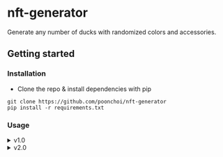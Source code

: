 <!-- # NFT-generator

## About:
Generate different colored ducks!


## Dependencies:
- Python 3.7+

Python Libraries Required:

- numpy
- pillow


## Installation:

1. Install numpy and pillow using pip:
```
pip install numpy
pip install pillow
```

2. Clone the repo:
```
git clone https://github.com/poonchoi/nft-generator
```

## Usage:
 - Run `image-generator.py`
```
python image-generator.py
```
- The generated images will then appear in the `Images` folder -->

# nft-generator
Generate any number of ducks with randomized colors and accessories.

## Getting started

### Installation
- Clone the repo & install dependencies with pip
```
git clone https://github.com/poonchoi/nft-generator
pip install -r requirements.txt
```

### Usage
<details>
<summary>v1.0</summary>
Version 1 will generate ducks with randomized colors based on weighted rarity's.
- cd into `Image-generator-v1`
- Run `image_generator.py`
```
python image_generator.py
```
- The generated images will appear in the  `Images` folder

</details>
<details>
<summary>v2.0</summary>
Version 2 will generate ducks with randomized colors and different accessories.
- cd into `Image-generator-v2`
- Run `image_generator_v2.py`
```
python image_generator_v2.py
```
- The generated images will appear in the  `Images` folder

</details>